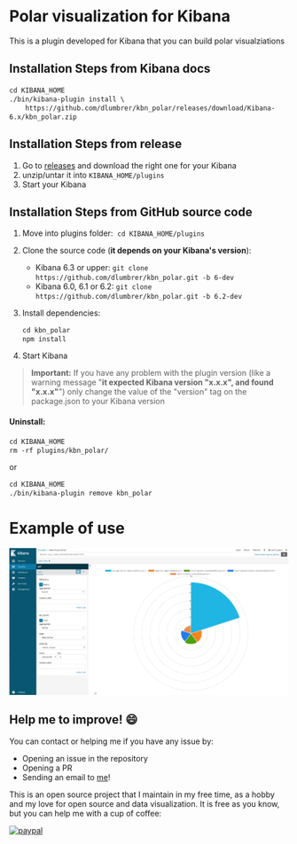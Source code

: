 # Polar visualization for Kibana

This is a plugin developed for Kibana that you can build polar visualziations

## Installation Steps from Kibana docs

    cd KIBANA_HOME
    ./bin/kibana-plugin install \
        https://github.com/dlumbrer/kbn_polar/releases/download/Kibana-6.x/kbn_polar.zip


## Installation Steps from release

1. Go to [releases](https://github.com/dlumbrer/kbn_polar/releases "Go to releases!") and download the right one for your Kibana
2. unzip/untar it into `KIBANA_HOME/plugins`
3. Start your Kibana


## Installation Steps from GitHub source code

1. Move into plugins folder:  `cd KIBANA_HOME/plugins`
2. Clone the source code (**it depends on your Kibana's version**):
    - Kibana 6.3 or upper: `git clone https://github.com/dlumbrer/kbn_polar.git -b 6-dev`
    - Kibana 6.0, 6.1 or 6.2: `git clone https://github.com/dlumbrer/kbn_polar.git -b 6.2-dev`

3. Install dependencies:
      ```
      cd kbn_polar
      npm install
      ```
4. Start Kibana

> **Important:** If you have any problem with the plugin version (like a warning message "**it expected Kibana version "x.x.x", and found "x.x.x"**") only change the value of the "version" tag on the package.json to your Kibana version


#### Uninstall:
```
cd KIBANA_HOME
rm -rf plugins/kbn_polar/
```
or
```
cd KIBANA_HOME
./bin/kibana-plugin remove kbn_polar
```


# Example of use

![Example](public/images/polar_example.png)


## Help me to improve! :smile:

You can contact or helping me if you have any issue by:

- Opening an issue in the repository
- Opening a PR
- Sending an email to [me](mailto:dmorenolumb@gmail.com)!

This is an open source project that I maintain in my free time, as a hobby and my love for open source and data visualization. It is free as you know, but you can help me with a cup of coffee:

[![paypal](https://www.paypalobjects.com/en_US/i/btn/btn_donateCC_LG.gif)](https://www.paypal.com/cgi-bin/webscr?cmd=_s-xclick&hosted_button_id=HHPTP787VZVZL)
